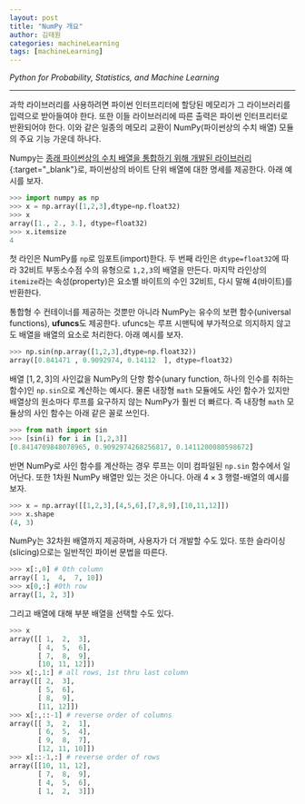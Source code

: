 ```yaml
---
layout: post
title: "NumPy 개요"
author: 김태원
categories: machineLearning
tags: [machineLearning]
---
```


*Python for Probability, Statistics, and Machine Learning*

---

과학 라이브러리를 사용하려면 파이썬 인터프리터에 할당된 메모리가 그 라이브러리를 입력으로 받아들여야 한다.
또한 이들 라이브러리에 따른 출력은 파이썬 인터프리터로 반환되어야 한다.
이와 같은 일종의 메모리 교환이 NumPy(파이썬상의 수치 배열) 모듈의 주요 기능 가운데 하나다.

Numpy는 [종래 파이썬상의 수치 배열을 통합하기 위해 개발된 라이브러리](https://numpy.org/history/){:target="_blank"}로, 파이썬상의 바이트 단위 배열에 대한 명세를 제공한다.
아래 예시를 보자.

```python
>>> import numpy as np
>>> x = np.array([1,2,3],dtype=np.float32)
>>> x
array([1., 2., 3.], dtype=float32)
>>> x.itemsize
4
```

첫 라인은 NumPy를 `np`로 임포트(import)한다. 
두 번째 라인은 `dtype=float32`에 따라 32비트 부동소수점 수의 유형으로 `1,2,3`의 배열을 만든다.
마지막 라인상의 `itemize`라는 속성(property)은 요소별 바이트의 수인 32비트, 다시 말해 4(바이트)를 반환한다.

통합형 수 컨테이너를 제공하는 것뿐만 아니라 NumPy는 유수의 보편 함수(universal functions), **ufuncs**도 제공한다.
ufuncs는 루프 시맨틱에 부가적으로 의지하지 않고도 배열을 배열의 요소로 처리한다. 
아래 예시를 보자.

```python
>>> np.sin(np.array([1,2,3],dtype=np.float32))
array([0.841471 , 0.9092974, 0.14112  ], dtype=float32)
```

배열 $[1,2,3]$의 사인값을 NumPy의 단항 함수(unary function, 하나의 인수를 취하는 함수)인 `np.sin`으로 계산하는 예시다. 
물론 내장형 `math` 모듈에도 사인 함수가 있지만 배열상의 원소마다 루프를 요구하지 않는 NumPy가 훨씬 더 빠르다.
즉 내장형 `math` 모듈상의 사인 함수는 아래 같은 꼴로 쓰인다.

```python
>>> from math import sin
>>> [sin(i) for i in [1,2,3]]
[0.8414709848078965, 0.9092974268256817, 0.1411200080598672]
```

반면 NumPy로 사인 함수를 계산하는 경우 루프는 이미 컴파일된 `np.sin` 함수에서 일어난다. 또한 1차원 NumPy 배열만 있는 것은 아니다.
아래 $4\times 3$ 행렬-배열의 예시를 보자.

```python
>>> x = np.array([[1,2,3],[4,5,6],[7,8,9],[10,11,12]])
>>> x.shape
(4, 3)
```

NumPy는 32차원 배열까지 제공하며, 사용자가 더 개발할 수도 있다.
또한 슬라이싱(slicing)으로는 일반적인 파이썬 문법을 따른다.

```python
>>> x[:,0] # 0th column
array([ 1,  4,  7, 10])
>>> x[0,:] #0th row
array([1, 2, 3])
```

그리고 배열에 대해 부분 배열을 선택할 수도 있다.

```python
>>> x
array([[ 1,  2,  3],
       [ 4,  5,  6],
       [ 7,  8,  9],
       [10, 11, 12]])
>>> x[:,1:] # all rows, 1st thru last column
array([[ 2,  3],
       [ 5,  6],
       [ 8,  9],
       [11, 12]])
>>> x[:,::-1] # reverse order of columns
array([[ 3,  2,  1],
       [ 6,  5,  4],
       [ 9,  8,  7],
       [12, 11, 10]])
>>> x[::-1,:] # reverse order of rows
array([[10, 11, 12],
       [ 7,  8,  9],
       [ 4,  5,  6],
       [ 1,  2,  3]])
```
